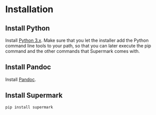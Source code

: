 # Installation

## Install Python

Install [Python 3.x](https://www.python.org).
Make sure that you let the installer add the Python command line tools to your path,
so that you can later execute the pip command and the other commands that Supermark comes with.

## Install Pandoc

Install [Pandoc](https://pandoc.org/installing.html).

## Install Supermark

```bash
pip install supermark
```